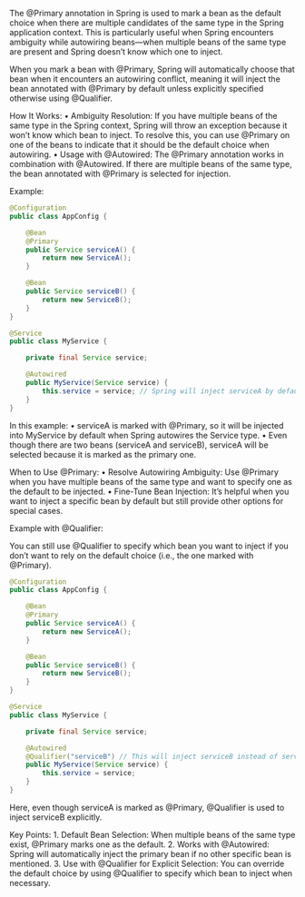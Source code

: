 The @Primary annotation in Spring is used to mark a bean as the default choice when there are multiple candidates of the same type in the Spring application context. This is particularly useful when Spring encounters ambiguity while autowiring beans—when multiple beans of the same type are present and Spring doesn’t know which one to inject.

When you mark a bean with @Primary, Spring will automatically choose that bean when it encounters an autowiring conflict, meaning it will inject the bean annotated with @Primary by default unless explicitly specified otherwise using @Qualifier.

How It Works:
	•	Ambiguity Resolution: If you have multiple beans of the same type in the Spring context, Spring will throw an exception because it won’t know which bean to inject. To resolve this, you can use @Primary on one of the beans to indicate that it should be the default choice when autowiring.
	•	Usage with @Autowired: The @Primary annotation works in combination with @Autowired. If there are multiple beans of the same type, the bean annotated with @Primary is selected for injection.

Example:

```java
@Configuration
public class AppConfig {

    @Bean
    @Primary
    public Service serviceA() {
        return new ServiceA();
    }

    @Bean
    public Service serviceB() {
        return new ServiceB();
    }
}

@Service
public class MyService {

    private final Service service;

    @Autowired
    public MyService(Service service) {
        this.service = service; // Spring will inject serviceA by default
    }
}
```


In this example:
	•	serviceA is marked with @Primary, so it will be injected into MyService by default when Spring autowires the Service type.
	•	Even though there are two beans (serviceA and serviceB), serviceA will be selected because it is marked as the primary one.

When to Use @Primary:
	•	Resolve Autowiring Ambiguity: Use @Primary when you have multiple beans of the same type and want to specify one as the default to be injected.
	•	Fine-Tune Bean Injection: It’s helpful when you want to inject a specific bean by default but still provide other options for special cases.

Example with @Qualifier:

You can still use @Qualifier to specify which bean you want to inject if you don’t want to rely on the default choice (i.e., the one marked with @Primary).

```java
@Configuration
public class AppConfig {

    @Bean
    @Primary
    public Service serviceA() {
        return new ServiceA();
    }

    @Bean
    public Service serviceB() {
        return new ServiceB();
    }
}

@Service
public class MyService {

    private final Service service;

    @Autowired
    @Qualifier("serviceB") // This will inject serviceB instead of serviceA, even though serviceA is primary
    public MyService(Service service) {
        this.service = service;
    }
}
```

Here, even though serviceA is marked as @Primary, @Qualifier is used to inject serviceB explicitly.

Key Points:
	1.	Default Bean Selection: When multiple beans of the same type exist, @Primary marks one as the default.
	2.	Works with @Autowired: Spring will automatically inject the primary bean if no other specific bean is mentioned.
	3.	Use with @Qualifier for Explicit Selection: You can override the default choice by using @Qualifier to specify which bean to inject when necessary.